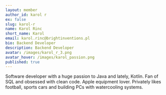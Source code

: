 ```yaml
---
layout: member
author_id: karol r
ex: false
slug: karol-r
name: Karol Rinc
short_name: Karol
email: karol.rinc@brightinventions.pl
bio: Backend Developer
description: Backend Developer
avatar: /images/karol_r_3.png
avatar_hover: /images/karol_passion.png
published: true
---
```

Software developer with a huge passion to Java and lately, Kotlin. Fan of SQL and obsessed with clean code. Apple equipment lover. Privately likes football, sports cars and building PCs with watercooling systems.
